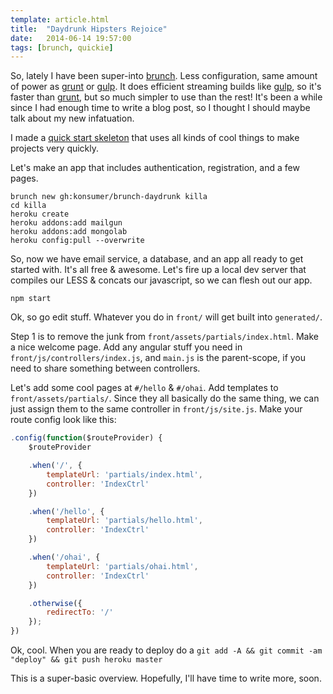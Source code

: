 ```yaml
---
template: article.html
title:  "Daydrunk Hipsters Rejoice"
date:   2014-06-14 19:57:00
tags: [brunch, quickie]
---
```


So, lately I have been super-into [brunch](http://brunch.io). Less configuration, same amount of power as [grunt](http://gruntjs.com/) or [gulp](http://gulpjs.com/). It does efficient streaming builds like [gulp](http://gulpjs.com/), so it's faster than [grunt](http://gruntjs.com/), but so much simpler to use than the rest! It's been a while since I had enough time to write a blog post, so I thought I should maybe talk about my new infatuation.

I made a [quick start skeleton](https://github.com/konsumer/brunch-daydrunk) that uses all kinds of cool things to make projects very quickly.

Let's make an app that includes authentication, registration, and a few pages.

```
brunch new gh:konsumer/brunch-daydrunk killa
cd killa
heroku create
heroku addons:add mailgun
heroku addons:add mongolab
heroku config:pull --overwrite
```

So, now we have email service, a database, and an app all ready to get started with. It's all free & awesome. Let's fire up a local dev server that compiles our LESS & concats our javascript, so we can flesh out our app.

```
npm start
```

Ok, so go edit stuff. Whatever you do in `front/` will get built into `generated/`.

Step 1 is to remove the junk from `front/assets/partials/index.html`.  Make a nice welcome page. Add any angular stuff you need in `front/js/controllers/index.js`, and `main.js` is the parent-scope, if you need to share something between controllers.

Let's add some cool pages at `#/hello` & `#/ohai`. Add templates to `front/assets/partials/`. Since they all basically do the same thing, we can just assign them to the same controller in `front/js/site.js`. Make your route config look like this:

```javascript
.config(function($routeProvider) {
    $routeProvider

    .when('/', {
        templateUrl: 'partials/index.html',
        controller: 'IndexCtrl'
    })

    .when('/hello', {
        templateUrl: 'partials/hello.html',
        controller: 'IndexCtrl'
    })

    .when('/ohai', {
        templateUrl: 'partials/ohai.html',
        controller: 'IndexCtrl'
    })

    .otherwise({
        redirectTo: '/'
    });
})
```

Ok, cool. When you are ready to deploy do a `git add -A && git commit -am "deploy" && git push heroku master`

This is a super-basic overview. Hopefully, I'll have time to write more, soon.